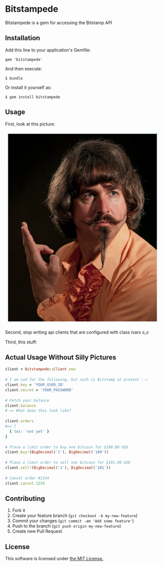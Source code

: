 # Bitstampede

Bitstampede is a gem for accessing the Bitstamp API

## Installation

Add this line to your application's Gemfile:

    gem 'bitstampede'

And then execute:

    $ bundle

Or install it yourself as:

    $ gem install bitstampede

## Usage

First, look at this picture:

![Legitimate Concern](./doc/legitimate_concern.png)

Second, stop writing api clients that are configured with class ivars ಠ_ಠ

Third, this stuff:

## Actual Usage Without Silly Pictures

```ruby
client = Bitstampede::Client.new

# I am sad for the following, but such is Bitstamp at present :-\
client.key = 'YOUR_USER_ID'
client.secret = 'YOUR_PASSWORD'

# Fetch your balance
client.balance
# => What does this look like?

client.orders
#=> [
  { lol: 'not yet' }
]

# Place a limit order to buy one bitcoin for $100.00 USD
client.buy!(BigDecimal('1'), BigDecimal('100'))

# Place a limit order to sell one bitcoin for $101.00 USD
client.sell!(BigDecimal('1'), BigDecimal('101'))

# Cancel order #1234
client.cancel 1234
```

## Contributing

1. Fork it
2. Create your feature branch (`git checkout -b my-new-feature`)
3. Commit your changes (`git commit -am 'Add some feature'`)
4. Push to the branch (`git push origin my-new-feature`)
5. Create new Pull Request

## License

This software is licensed under [the MIT License.](./LICENSE.md)
